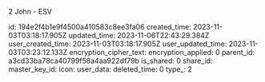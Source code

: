 2 John - ESV

id: 194e2f4b1e9f4500a410583c8ee3fa06
created_time: 2023-11-03T03:18:17.905Z
updated_time: 2023-11-06T22:43:29.384Z
user_created_time: 2023-11-03T03:18:17.905Z
user_updated_time: 2023-11-03T03:23:12.133Z
encryption_cipher_text: 
encryption_applied: 0
parent_id: a3cd33ba78ca40799f58a4aa922df79b
is_shared: 0
share_id: 
master_key_id: 
icon: 
user_data: 
deleted_time: 0
type_: 2